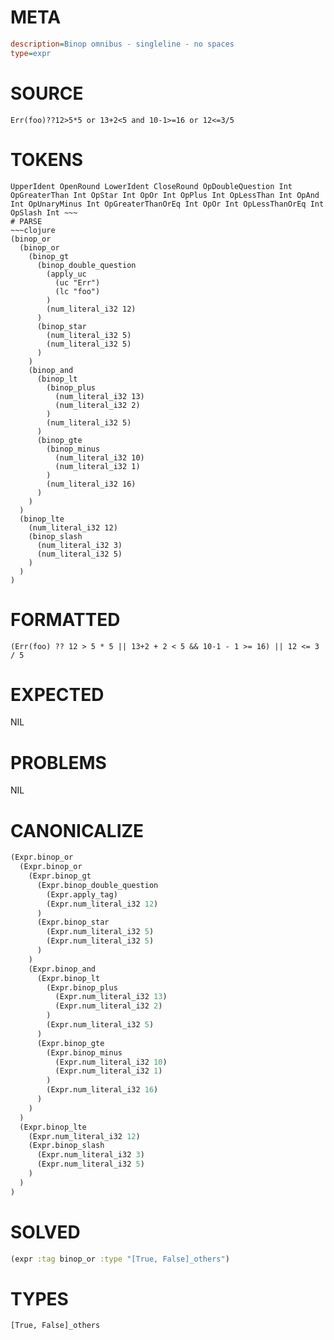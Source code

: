 # META
~~~ini
description=Binop omnibus - singleline - no spaces
type=expr
~~~
# SOURCE
~~~roc
Err(foo)??12>5*5 or 13+2<5 and 10-1>=16 or 12<=3/5
~~~
# TOKENS
~~~text
UpperIdent OpenRound LowerIdent CloseRound OpDoubleQuestion Int OpGreaterThan Int OpStar Int OpOr Int OpPlus Int OpLessThan Int OpAnd Int OpUnaryMinus Int OpGreaterThanOrEq Int OpOr Int OpLessThanOrEq Int OpSlash Int ~~~
# PARSE
~~~clojure
(binop_or
  (binop_or
    (binop_gt
      (binop_double_question
        (apply_uc
          (uc "Err")
          (lc "foo")
        )
        (num_literal_i32 12)
      )
      (binop_star
        (num_literal_i32 5)
        (num_literal_i32 5)
      )
    )
    (binop_and
      (binop_lt
        (binop_plus
          (num_literal_i32 13)
          (num_literal_i32 2)
        )
        (num_literal_i32 5)
      )
      (binop_gte
        (binop_minus
          (num_literal_i32 10)
          (num_literal_i32 1)
        )
        (num_literal_i32 16)
      )
    )
  )
  (binop_lte
    (num_literal_i32 12)
    (binop_slash
      (num_literal_i32 3)
      (num_literal_i32 5)
    )
  )
)
~~~
# FORMATTED
~~~roc
(Err(foo) ?? 12 > 5 * 5 || 13+2 + 2 < 5 && 10-1 - 1 >= 16) || 12 <= 3 / 5
~~~
# EXPECTED
NIL
# PROBLEMS
NIL
# CANONICALIZE
~~~clojure
(Expr.binop_or
  (Expr.binop_or
    (Expr.binop_gt
      (Expr.binop_double_question
        (Expr.apply_tag)
        (Expr.num_literal_i32 12)
      )
      (Expr.binop_star
        (Expr.num_literal_i32 5)
        (Expr.num_literal_i32 5)
      )
    )
    (Expr.binop_and
      (Expr.binop_lt
        (Expr.binop_plus
          (Expr.num_literal_i32 13)
          (Expr.num_literal_i32 2)
        )
        (Expr.num_literal_i32 5)
      )
      (Expr.binop_gte
        (Expr.binop_minus
          (Expr.num_literal_i32 10)
          (Expr.num_literal_i32 1)
        )
        (Expr.num_literal_i32 16)
      )
    )
  )
  (Expr.binop_lte
    (Expr.num_literal_i32 12)
    (Expr.binop_slash
      (Expr.num_literal_i32 3)
      (Expr.num_literal_i32 5)
    )
  )
)
~~~
# SOLVED
~~~clojure
(expr :tag binop_or :type "[True, False]_others")
~~~
# TYPES
~~~roc
[True, False]_others
~~~

